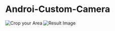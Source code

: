 # Androi-Custom-Camera
 

![Crop your Area](https://drive.google.com/file/d/0B8G6t6Ls_E5vcGsxdTIwSUx0WEFGVjFDN2FXTVU4cFl6UGhF/view?usp=sharing)
![Result Image](https://drive.google.com/file/d/0B8G6t6Ls_E5vcGsxdTIwSUx0WEFGVjFDN2FXTVU4cFl6UGhF/view?usp=sharing)
